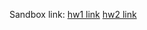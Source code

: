 Sandbox link:
    [hw1 link](https://codesandbox.io/p/sandbox/lecture15-hw1-9wlf67?file=%2Fsrc%2Findex.js%3A10%2C15)
    [hw2 link](https://codesandbox.io/p/sandbox/lecture15-hw2-5khcnt?file=%2Fsrc%2Findex.js%3A10%2C15)